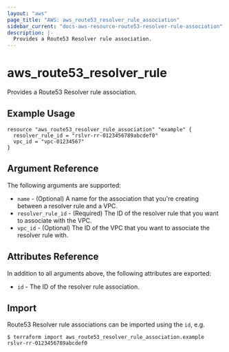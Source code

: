```yaml
---
layout: "aws"
page_title: "AWS: aws_route53_resolver_rule_association"
sidebar_current: "docs-aws-resource-route53-resolver-rule-association"
description: |-
  Provides a Route53 Resolver rule association.
---
```


# aws_route53_resolver_rule

Provides a Route53 Resolver rule association.

## Example Usage

```hcl
resource "aws_route53_resolver_rule_association" "example" {
  resolver_rule_id = "rslvr-rr-0123456789abcdef0"
  vpc_id = "vpc-01234567"
}
```

## Argument Reference

The following arguments are supported:

* `name` - (Optional) A name for the association that you're creating between a resolver rule and a VPC.
* `resolver_rule_id` - (Required) The ID of the resolver rule that you want to associate with the VPC.
* `vpc_id` - (Optional) The ID of the VPC that you want to associate the resolver rule with.

## Attributes Reference

In addition to all arguments above, the following attributes are exported:

* `id` - The ID of the resolver rule association.

## Import

Route53 Resolver rule associations can be imported using the `id`, e.g.

```
$ terraform import aws_route53_resolver_rule_association.example rslvr-rr-0123456789abcdef0
```
